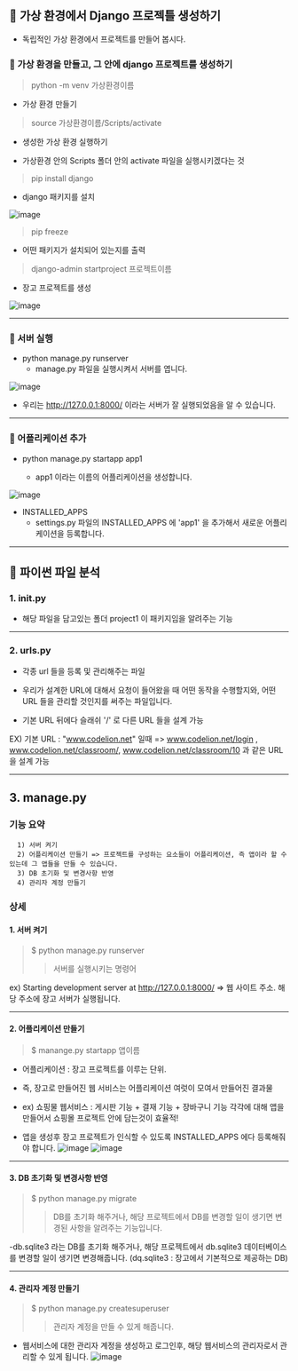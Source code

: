 
## 📌 가상 환경에서 Django 프로젝틀 생성하기

- 독립적인 가상 환경에서 프로젝트를 만들어 봅시다.

### 📌 가상 환경을 만들고, 그 안에 django 프로젝트를 생성하기

> python -m venv 가상환경이름
   
   - 가상 환경 만들기

> source 가상환경이름/Scripts/activate
  
  - 생성한 가상 환경 실행하기
  
  - 가상환경 안의 Scripts 폴더 안의 activate 파일을 실행시키겠다는 것

> pip install django
   
   - django 패키지를 설치 

![image](https://user-images.githubusercontent.com/88240193/168769283-dad33fcc-1853-4586-8fac-187e3d32a24e.png)

> pip freeze
   
   - 어떤 패키지가 설치되어 있는지를 출력

> django-admin startproject 프로젝트이름
   
   - 장고 프로젝트를 생성

![image](https://user-images.githubusercontent.com/88240193/168725087-f4d64a42-c6e6-487f-964a-4faadc8e2fc9.png)


---

### 📌 서버 실행

- python manage.py runserver
    - manage.py 파일을 실행시켜서 서버를 엽니다.

![image](https://user-images.githubusercontent.com/88240193/168725795-92243d69-dc03-4c20-8bf7-58a106517b1c.png)

- 우리는  http://127.0.0.1:8000/ 이라는 서버가 잘 실행되었음을 알 수 있습니다.

---

### 📌 어플리케이션 추가

- python manage.py startapp app1
   
   - app1 이라는 이름의 어플리케이션을 생성합니다.

![image](https://user-images.githubusercontent.com/88240193/168726309-24c3c1d0-cf17-45f5-8372-4428d1d6b977.png)

- INSTALLED_APPS
    - settings.py 파일의 INSTALLED_APPS 에 'app1' 을 추가해서 새로운 어플리케이션을 등록합니다.

---

## 📌 파이썬 파일 분석


### 1. __init__.py

- 해당 파일을 담고있는 폴더 project1 이 패키지임을 알려주는 기능

---

### 2. urls.py

- 각종 url 들을 등록 및 관리해주는 파일

- 우리가 설계한 URL에 대해서 요청이 들어왔을 때 어떤 동작을 수행할지와, 어떤 URL 들을 관리할 것인지를 써주는 파일입니다.

- 기본 URL 뒤에다 슬래쉬 '/' 로 다른 URL 들을 설계 가능
    
EX) 기본 URL : "www.codelion.net" 일때
=> www.codelion.net/login , www.codelion.net/classroom/, www.codelion.net/classroom/10 과 같은 URL 을 설계 가능


---

## 3. manage.py

### 기능 요약
      1) 서버 켜기
      2) 어플리케이션 만들기 => 프로젝트를 구성하는 요소들이 어플리케이션, 즉 앱이라 할 수 있는데 그 앱들을 만들 수 있습니다.
      3) DB 초기화 및 변경사항 반영
      4) 관리자 계정 만들기



### 상세

#### 1. 서버 켜기

> $ python manage.py runserver 
>> 서버를 실행시키는 명령어

ex) Starting development server at http://127.0.0.1:8000/ 
=> 웹 사이트 주소. 해당 주소에 장고 서버가 실행됩니다.

---

#### 2. 어플리케이션 만들기

> $ manange.py startapp 앱이름

- 어플리케이션 : 장고 프로젝트를 이루는 단위.
- 즉, 장고로 만들어진 웹 서비스는 어플리케이션 여럿이 모여서 만들어진 결과물

- ex) 쇼핑물 웹서비스 : 게시판 기능 + 결재 기능 + 장바구니 기능
각각에 대해 앱을 만들어서 쇼핑몰 프로젝트 안에 담는것이 효율적!

- 앱을 생성후 장고 프로젝트가 인식할 수 있도록 INSTALLED_APPS 에다 등록해줘야 합니다.
![image](https://user-images.githubusercontent.com/103047410/168935619-1262a0c3-5882-49a1-96de-5ec874b7d61a.png)
![image](https://user-images.githubusercontent.com/103047410/168935924-570d0519-0745-4ced-a522-4f8e74ca5be7.png)


---

#### 3. DB 초기화 및 변경사항 반영

> $ python manage.py migrate 
>> DB를 초기화 해주거나, 해당 프로젝트에서 DB를 변경할 일이 생기면 변경된 사항을 알려주는 기능입니다. 

-db.sqlite3 라는 DB를 초기화 해주거나, 해당 프로젝트에서 db.sqlite3 데이터베이스를 변경할 일이 생기면 변경해줍니다.
(dq.sqlite3 : 장고에서 기본적으로 제공하는 DB)

---

#### 4. 관리자 계정 만들기

> $ python manage.py createsuperuser
>> 관리자 계정을 만들 수 있게 해줍니다.

- 웹서비스에 대한 관리자 계정을 생성하고 로그인후, 해당 웹서비스의 관리자로서 관리할 수 있게 됩니다.
![image](https://user-images.githubusercontent.com/103047410/168936393-6d2fb651-7b2c-485f-bd06-c56fe97232b5.png)

